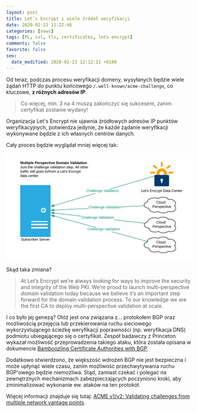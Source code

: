 ```yaml
---
layout: post
title: Let’s Encrypt i wiele źródeł weryfikacji
date: 2020-02-23 11:22:46
categories: [news]
tags: [PL, ssl, tls, certificates, lets-encrypt]
comments: false
favorite: false
seo:
  date_modified: 2020-02-23 12:12:11 +0100
---
```


Od teraz, podczas procesu weryfikacji domeny, wysyłanych będzie wiele żądań HTTP do punktu końcowego `/.well-known/acme-challenge`, co kluczowe, **z różnych adresów IP**.

  > Co więcej, min. 3 na 4 muszą zakończyć się sukcesem, zanim certyfikat zostanie wydany!

Organizacja Let's Encrypt nie ujawnia źródłowych adresów IP punktów weryfikacyjnych, potwierdza jedynie, że każde żądanie weryfikacji wykonywane będzie z ich własnych centrów danych.

Cały proces będzie wyglądał mniej więcej tak:

<img src="/assets/img/posts/multiple-perspective-validation.png" align="center" title="multiple-perspective-validation preview">

Skąd taka zmiana?

  > At Let’s Encrypt we’re always looking for ways to improve the security and integrity of the Web PKI. We’re proud to launch multi-perspective domain validation today because we believe it’s an important step forward for the domain validation process. To our knowledge we are the first CA to deploy multi-perspective validation at scale.

I co było jej genezą? Otóż jest ona związana z... protokołem BGP oraz możliwością przejęcia lub przekierowania ruchu sieciowego wykorzystującego ścieżkę weryfikacji poprawności (np. weryfikacja DNS) podmiotu ubiegającego się o certyfikat. Zespół badawczy z Princeton wykazał możliwość przeprowadzenia takiego ataku, która została opisana w dokumencie [Bamboozling Certificate Authorities with BGP](https://www.princeton.edu/~pmittal/publications/bgp-tls-usenix18.pdf).

Dodatkowo stwierdzono, że większość wdrożeń BGP nie jest bezpieczna i może upłynąć wiele czasu, zanim możliwość przechwytywania ruchu BGP'owego będzie niemożliwa. Stąd, zamiast czekać i polegać na zewnętrznych mechanizmach zabezpieczających poczyniono kroki, aby zminimalizować wykonanie ew. ataków na ten protokół.

Więcej informacji znajduje się tutaj: [ACME v1/v2: Validating challenges from multiple network vantage points](https://community.letsencrypt.org/t/acme-v1-v2-validating-challenges-from-multiple-network-vantage-points/112253).
